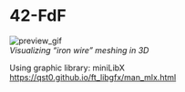 # 42-FdF

![preview_gif](preview_fdf.gif)  
*Visualizing “iron wire” meshing in 3D*

Using graphic library: miniLibX  
https://qst0.github.io/ft_libgfx/man_mlx.html
